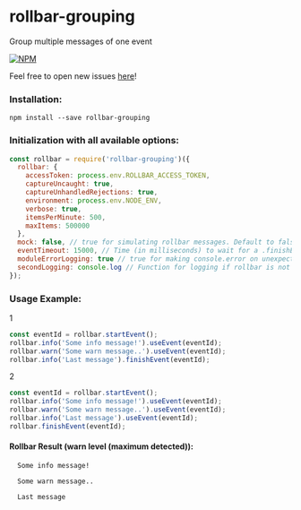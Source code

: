 # rollbar-grouping
Group multiple messages of one event

[![NPM](https://nodei.co/npm/rollbar-grouping.png?downloads=true)](https://nodei.co/npm/rollbar-grouping/)

Feel free to open new issues [here](https://github.com/lefcott19/rollbar-grouping/issues)!


### Installation:
```
npm install --save rollbar-grouping
```

### Initialization with all available options:
```js
const rollbar = require('rollbar-grouping')({
  rollbar: {
    accessToken: process.env.ROLLBAR_ACCESS_TOKEN,
    captureUncaught: true,
    captureUnhandledRejections: true,
    environment: process.env.NODE_ENV,
    verbose: true,
    itemsPerMinute: 500,
    maxItems: 500000
  },
  mock: false, // true for simulating rollbar messages. Default to false
  eventTimeout: 15000, // Time (in milliseconds) to wait for a .finishEvent() calling. Default to 15000
  moduleErrorLogging: true // true for making console.error on unexpected error. Default to true
  secondLogging: console.log // Function for logging if rollbar is not present. Default to console.log
});
```

### Usage Example:

  1
  ```js
  const eventId = rollbar.startEvent();
  rollbar.info('Some info message!').useEvent(eventId);
  rollbar.warn('Some warn message..').useEvent(eventId);
  rollbar.info('Last message').finishEvent(eventId);
  ```
  2
  ```js
  const eventId = rollbar.startEvent();
  rollbar.info('Some info message!').useEvent(eventId);
  rollbar.warn('Some warn message..').useEvent(eventId);
  rollbar.info('Last message').useEvent(eventId);
  rollbar.finishEvent(eventId);
  ```

#### Rollbar Result (warn level (maximum detected)):
  ```
    Some info message!
  
    Some warn message..
  
    Last message
  ```
